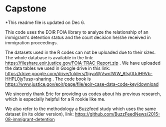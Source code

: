 # Capstone

*This readme file is updated on Dec 6. 

This code uses the EOIR FOIA library to analyze the relationship of an immigrant's detention status and the court decision he/she received in immigration proceedings. 

The datasets used in the R codes can not be uploaded due to their sizes. The whole database is available in the link: https://fileshare.eoir.justice.gov/FOIA-TRAC-Report.zip . We have uploaded the data tables we used in Google drive in this link: https://drive.google.com/drive/folders/1lgyoWjVwnfWW_8fsj0UdH9Vb-HHPL0jy?usp=sharing . The code book is https://www.justice.gov/eoir/page/file/eoir-case-data-code-key/download

We sincerely thank Eric for providing us codes about his previous research, which is especially helpful for a R rookie like me. 

We also refer to the methodology a Buzzfeed study which uses the same dataset (in its older version), link: https://github.com/BuzzFeedNews/2015-08-immigrant-detention 

